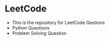 # LeetCode
- This is the repository for LeetCode Qestions
- Python Questions
- Problem Solving Question
